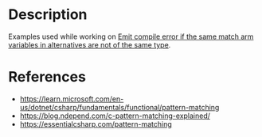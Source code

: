 # Description

Examples used while working on [Emit compile error if the same match arm variables in alternatives are not of the same type](https://github.com/FuelLabs/sway/issues/5081).

# References

- https://learn.microsoft.com/en-us/dotnet/csharp/fundamentals/functional/pattern-matching
- https://blog.ndepend.com/c-pattern-matching-explained/
- https://essentialcsharp.com/pattern-matching

